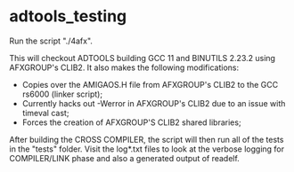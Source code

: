 # adtools_testing

Run the script "./4afx".

This will checkout ADTOOLS building GCC 11 and BINUTILS 2.23.2 using AFXGROUP's CLIB2.
It also makes the following modifications:
- Copies over the AMIGAOS.H file from AFXGROUP's CLIB2 to the GCC rs6000 (linker script);
- Currently hacks out -Werror in AFXGROUP's CLIB2 due to an issue with timeval cast;
- Forces the creation of AFXGROUP'S CLIB2 shared libraries;

After building the CROSS COMPILER, the script will then run all of the tests in the "tests" folder.
Visit the log*.txt files to look at the verbose logging for COMPILER/LINK phase and also a generated output of readelf.

